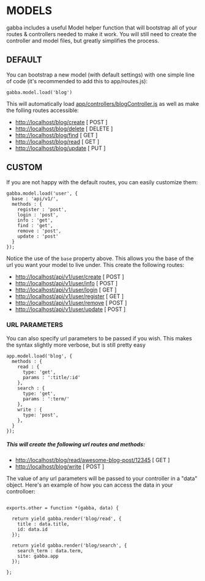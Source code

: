 # MODELS

gabba includes a useful Model helper function that will bootstrap all of your routes & controllers needed to make it work. You will still need to create the controller and model files, but greatly simplifies the process.


## DEFAULT

You can bootstrap a new model (with default settings) with one simple line of code (it's recommended to add this to app/routes.js):

```
gabba.model.load('blog')
```

This will automatically load  [app/controllers/blogController.js](app/controllers/blogController.js) as well as make the folling routes accessible:

- [http://localhost/blog/create](http://localhost/blog/create)  [ POST ]
- [http://localhost/blog/delete](http://localhost/blog/delete)  [ DELETE ]
- [http://localhost/blog/find](http://localhost/blog/find)      [ GET ]
- [http://localhost/blog/read](http://localhost/blog/read)      [ GET ]
- [http://localhost/blog/update](http://localhost/blog/update)  [ PUT ]


## CUSTOM

If you are not happy with the default routes, you can easily customize them:

```
gabba.model.load('user', {
  base : 'api/v1/',
  methods : {
    register : 'post',
    login : 'post',
    info : 'get',
    find : 'get',
    remove : 'post',
    update : 'post'
  }
});
```

Notice the use of the ```base``` property above. This allows you the base of the url you want your model to live under. This create the following routes:

- [http://localhost/api/v1/user/create](http://localhost/api/v1/user/create)      [ POST ]
- [http://localhost/api/v1/user/info](http://localhost/api/v1/user/info)          [ POST ]
- [http://localhost/api/v1/user/login](http://localhost/api/v1/user/login)        [ GET ]
- [http://localhost/api/v1/user/register](http://localhost/api/v1/user/register)  [ GET ]
- [http://localhost/api/v1/user/remove](http://localhost/api/v1/user/remove)      [ POST ]
- [http://localhost/api/v1/user/update](http://localhost/api/v1/user/update)      [ POST ]



### URL PARAMETERS

You can also specify url parameters to be passed if you wish. This makes the syntax slightly more verbose, but is still pretty easy

```
app.model.load('blog', {
  methods : {
    read : {
      type: 'get',
      params : ':title/:id'
    },
    search : {
      type: 'get',
      params : ':term/'
    },
    write : {
      type: 'post',
    },
  }
});
```


##### This will create the following url routes and methods:

- [http://localhost/blog/read/awesome-blog-post/12345](http://localhost/blog/read/awesome-blog-post/12345) [ GET ]
- [http://localhost/blog/write](http://localhost/blog/write)                                               [ POST ]


The value of any url parameters will be passed to your controller in a "data" object. Here's an example of how you can access the data in your controlloer:

```

exports.other = function *(gabba, data) {

  return yield gabba.render('blog/read', {
    title : data.title,
    id: data.id
  });

  return yield gabba.render('blog/search', {
    search_term : data.term,
    site: gabba.app
  });

};

```




